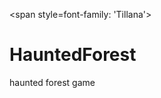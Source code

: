 <link rel="preconnect" href="https://fonts.googleapis.com">
<link rel="preconnect" href="https://fonts.gstatic.com" crossorigin>
<link href="https://fonts.googleapis.com/css2?family=Tillana&display=swap" rel="stylesheet">

<span style=font-family: 'Tillana'>

# HauntedForest

haunted forest game
</span>

